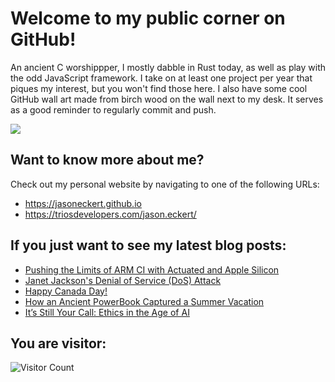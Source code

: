 # Welcome to my public corner on GitHub! 
An ancient C worshippper, I mostly dabble in Rust today, as well as play with the odd JavaScript framework.
I take on at least one project per year that piques my interest, but you won't find those here. 
I also have some cool GitHub wall art made from birch wood on the wall next to my desk. It serves as a good reminder to regularly commit and push.

![](https://jasoneckert.github.io/myblog/2023-in-review/invertocat.png?raw=true)

## Want to know more about me? 
Check out my personal website by navigating to one of the following URLs:
- https://jasoneckert.github.io
- https://triosdevelopers.com/jason.eckert/

## If you just want to see my latest blog posts:
<!-- BLOG-POST-LIST:START -->
- [Pushing the Limits of ARM CI with Actuated and Apple Silicon](https://jasoneckert.github.io/myblog/arm-ci/)
- [Janet Jackson&#39;s Denial of Service &lpar;DoS&rpar; Attack](https://jasoneckert.github.io/myblog/janet-jackson-dos/)
- [Happy Canada Day!](https://jasoneckert.github.io/myblog/canada-day/)
- [How an Ancient PowerBook Captured a Summer Vacation](https://jasoneckert.github.io/myblog/powerbook-summer-vacation/)
- [It’s Still Your Call: Ethics in the Age of AI](https://jasoneckert.github.io/myblog/ethics-in-the-age-of-ai/)
<!-- BLOG-POST-LIST:END -->

<!--
**jasoneckert/jasoneckert** is a ✨ _special_ ✨ repository because its `README.md` (this file) appears on your GitHub profile.

Here are some ideas to get you started:

- 🔭 I’m currently working on ...
- 🌱 I’m currently learning ...
- 👯 I’m looking to collaborate on ...
- 🤔 I’m looking for help with ...
- 💬 Ask me about ...
- 📫 How to reach me: ...
- 😄 Pronouns: ...
- ⚡ Fun fact: ...
-->
## You are visitor: 
![Visitor Count](https://profile-counter.glitch.me/jasoneckert/count.svg)
